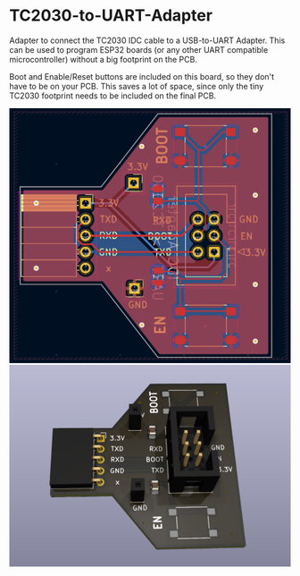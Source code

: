 # TC2030-to-UART-Adapter
Adapter to connect the TC2030 IDC cable to a USB-to-UART Adapter. This can be used to program ESP32 boards (or any other UART compatible microcontroller) without a big footprint on the PCB.

Boot and Enable/Reset buttons are included on this board, so they don't have to be on your PCB. This saves a lot of space, since only the tiny TC2030 footprint needs to be included on the final PCB.

![PCB front and back](PCB.png?raw=true "PCB")
![3D Render](Render.png?raw=true "Render")
